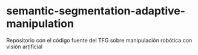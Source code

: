 # semantic-segmentation-adaptive-manipulation
Repositorio con el código fuente del TFG sobre manipulación robótica con visión artificial
